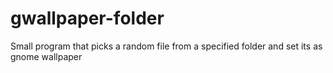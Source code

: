 # gwallpaper-folder
Small program that picks a random file from a specified folder and set its as gnome wallpaper
